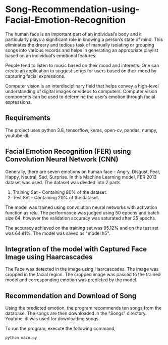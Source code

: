 # Song-Recommendation-using-Facial-Emotion-Recognition
The human face is an important part of an individual’s body and it particularly plays a significant role in knowing a person’s state of mind. This eliminates the dreary and tedious task of manually isolating or grouping songs into various records and helps in generating an appropriate playlist based on an individual’s emotional features.

People tend to listen to music based on their mood and interests. One can create an application to suggest songs for users based on their mood by capturing facial expressions.

Computer vision is an interdisciplinary field that helps convey a high-level understanding of digital images or videos to computers. Computer vision components can be used to determine the user’s emotion through facial expressions.

## Requirements
The project uses python 3.8, tensorflow, keras, open-cv, pandas, numpy, youtube-dl.

## Facial Emotion Recognition (FER) using Convolution Neural Network (CNN)
Generally, there are seven emotions on human face - Angry, Disgust, Fear, Happy, Neutral, Sad, Surprise. 
In this Machine Learning model, FER 2013 dataset was used. The dataset was divided into 2 parts
1. Training Set - Containing 80% of the dataset.
2. Test Set - Containing 20% of the dataset.

The model was trained using convolution neural networks with activation function as relu. The performance was judged using 50 epochs and batch size 64, however the validation accuracy was saturated after 25 epochs.

The accuracy achieved on the training set was 95.12% and on the test set was 64.81%. The model was saved as "model.h5".

## Integration of the model with Captured Face Image using Haarcascades
The Face was detected in the image using Haarcascades. The image was cropped in the facial region. The cropped image was passed to the trained model and corresponding emotion was predicted by the model.

## Recommendation and Download of Song
Using the predicted emotion, the program recommends ten songs from the database. The songs are then downloaded in the "Songs" directory. Youtube-dl was used for downloading songs.

To run the program, execute the following command,
```
python main.py
```


